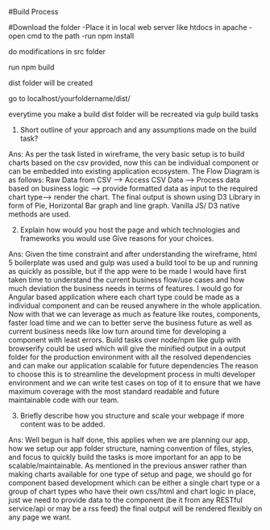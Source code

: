 #Build Process

#Download the folder
-Place it in local web server like htdocs in apache
-open cmd to the path
-run npm install

do modifications in src folder

run npm build

dist folder will be created

go to localhost/yourfoldername/dist/

everytime you make a build dist folder will be recreated via gulp build tasks


1. Short outline of your approach and any assumptions made on the build task? 

Ans: As per the task listed in wireframe, the very basic setup is to build charts based on the csv provided, now this can be individual component or can be embedded into existing application ecosystem. 
The Flow Diagram is as follows: 
Raw Data from CSV --> Access CSV Data --> Process data based on business logic --> provide formatted data as input to the required chart type--> render the chart. 
The final output is shown using D3 Library in form of Pie, Horizontal Bar graph and line graph. 
Vanilla JS/ D3 native methods are used. 

2. Explain how would you host the page and which technologies and frameworks you would use 
Give reasons for your choices. 

Ans: Given the time constraint and after understanding the wireframe, html 5 boilerplate was used and gulp was used a build tool to be up and running as quickly as possible, but if the app were to be made I would have first taken time to understand the current business flow/use cases and how much deviation the business needs in terms of features. 
I would go for Angular based application where each chart type could be made as a individual component and can be reused anywhere in the whole application. Now with that we can leverage as much as feature like routes, components, faster load time and we can to better serve the business future as well as current business needs like low turn around time for developing a component with least errors. 
Build tasks over node/npm like gulp with browserify could be used which will give the minified output in a output folder for the production environment with all the resolved dependencies and can make our application scalable for future dependencies 
The reason to choose this is to streamline the development process in multi developer environment and we can write test cases on top of it to ensure that we have maximum coverage with the most standard readable and future maintainable code with our team.

3. Briefly describe how you structure and scale your webpage if more content was to be added. 

Ans: Well begun is half done, this applies when we are planning our app, how we setup our app folder structure, naming convention of files, styles, and focus to quickly build the tasks is more important for an app to be scalable/maintainable. As mentioned in the previous answer rather than making charts available for one type of setup and page, we should go for component based development which can be either a single chart type or a group of chart types who have their own css/html and chart logic in place, just we need to provide data to the component (be it from any RESTful service/api or may be a rss feed) the final output will be rendered flexibly on any page we want. 
 